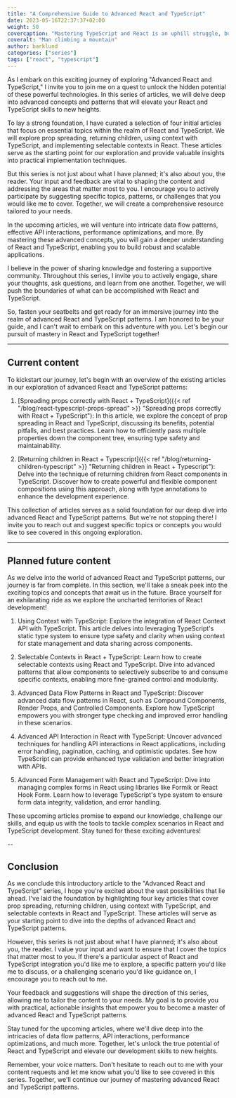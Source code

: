 ```yaml
---
title: "A Comprehensive Guide to Advanced React and TypeScript"
date: 2023-05-16T22:37:37+02:00
weight: 50
covercaption: "Mastering TypeScript and React is an uphill struggle, but I'm here to make that journey along with you!"
coveralt: "Man climbing a mountain"
author: barklund
categories: ["series"]
tags: ["react", "typescript"]
---
```


As I embark on this exciting journey of exploring "Advanced React and TypeScript," I invite you to join me on a quest to unlock the hidden potential of these powerful technologies. In this series of articles, we will delve deep into advanced concepts and patterns that will elevate your React and TypeScript skills to new heights.

To lay a strong foundation, I have curated a selection of four initial articles that focus on essential topics within the realm of React and TypeScript. We will explore prop spreading, returning children, using context with TypeScript, and implementing selectable contexts in React. These articles serve as the starting point for our exploration and provide valuable insights into practical implementation techniques.

But this series is not just about what I have planned; it's also about you, the reader. Your input and feedback are vital to shaping the content and addressing the areas that matter most to you. I encourage you to actively participate by suggesting specific topics, patterns, or challenges that you would like me to cover. Together, we will create a comprehensive resource tailored to your needs.

In the upcoming articles, we will venture into intricate data flow patterns, effective API interactions, performance optimizations, and more. By mastering these advanced concepts, you will gain a deeper understanding of React and TypeScript, enabling you to build robust and scalable applications.

I believe in the power of sharing knowledge and fostering a supportive community. Throughout this series, I invite you to actively engage, share your thoughts, ask questions, and learn from one another. Together, we will push the boundaries of what can be accomplished with React and TypeScript.

So, fasten your seatbelts and get ready for an immersive journey into the realm of advanced React and TypeScript patterns. I am honored to be your guide, and I can't wait to embark on this adventure with you. Let's begin our pursuit of mastery in React and TypeScript together!

---

## Current content

To kickstart our journey, let's begin with an overview of the existing articles in our exploration of advanced React and TypeScript patterns:

1. [Spreading props correctly with React + TypeScript]({{< ref "/blog/react-typescript-props-spread" >}} "Spreading props correctly with React + TypeScript"): In this article, we explore the concept of prop spreading in React and TypeScript, discussing its benefits, potential pitfalls, and best practices. Learn how to efficiently pass multiple properties down the component tree, ensuring type safety and maintainability.

2. [Returning children in React + Typescript]({{< ref "/blog/returning-children-typescript" >}} "Returning children in React + Typescript"): Delve into the technique of returning children from React components in TypeScript. Discover how to create powerful and flexible component compositions using this approach, along with type annotations to enhance the development experience.

This collection of articles serves as a solid foundation for our deep dive into advanced React and TypeScript patterns. But we're not stopping there! I invite you to reach out and suggest specific topics or concepts you would like to see covered in this ongoing exploration.

---

## Planned future content

As we delve into the world of advanced React and TypeScript patterns, our journey is far from complete. In this section, we'll take a sneak peek into the exciting topics and concepts that await us in the future. Brace yourself for an exhilarating ride as we explore the uncharted territories of React development!

1. Using Context with TypeScript: Explore the integration of React Context API with TypeScript. This article delves into leveraging TypeScript's static type system to ensure type safety and clarity when using context for state management and data sharing across components.

2. Selectable Contexts in React + TypeScript: Learn how to create selectable contexts using React and TypeScript. Dive into advanced patterns that allow components to selectively subscribe to and consume specific contexts, enabling more fine-grained control and modularity.

3. Advanced Data Flow Patterns in React and TypeScript: Discover advanced data flow patterns in React, such as Compound Components, Render Props, and Controlled Components. Explore how TypeScript empowers you with stronger type checking and improved error handling in these scenarios.

4. Advanced API Interaction in React with TypeScript: Uncover advanced techniques for handling API interactions in React applications, including error handling, pagination, caching, and optimistic updates. See how TypeScript can provide enhanced type validation and better integration with APIs.

5. Advanced Form Management with React and TypeScript: Dive into managing complex forms in React using libraries like Formik or React Hook Form. Learn how to leverage TypeScript's type system to ensure form data integrity, validation, and error handling.

These upcoming articles promise to expand our knowledge, challenge our skills, and equip us with the tools to tackle complex scenarios in React and TypeScript development. Stay tuned for these exciting adventures!

--

## Conclusion

As we conclude this introductory article to the "Advanced React and TypeScript" series, I hope you're excited about the vast possibilities that lie ahead. I've laid the foundation by highlighting four key articles that cover prop spreading, returning children, using context with TypeScript, and selectable contexts in React and TypeScript. These articles will serve as your starting point to dive into the depths of advanced React and TypeScript patterns.

However, this series is not just about what I have planned; it's also about you, the reader. I value your input and want to ensure that I cover the topics that matter most to you. If there's a particular aspect of React and TypeScript integration you'd like me to explore, a specific pattern you'd like me to discuss, or a challenging scenario you'd like guidance on, I encourage you to reach out to me.

Your feedback and suggestions will shape the direction of this series, allowing me to tailor the content to your needs. My goal is to provide you with practical, actionable insights that empower you to become a master of advanced React and TypeScript patterns.

Stay tuned for the upcoming articles, where we'll dive deep into the intricacies of data flow patterns, API interactions, performance optimizations, and much more. Together, let's unlock the true potential of React and TypeScript and elevate our development skills to new heights.

Remember, your voice matters. Don't hesitate to reach out to me with your content requests and let me know what you'd like to see covered in this series. Together, we'll continue our journey of mastering advanced React and TypeScript patterns.